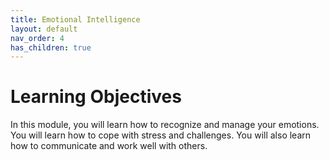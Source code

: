 ```yaml
---
title: Emotional Intelligence
layout: default
nav_order: 4
has_children: true
---
```

# Learning Objectives

In this module, you will learn how to recognize and manage your emotions. You will learn how to cope with stress and challenges. You will also learn how to communicate and work well with others.
